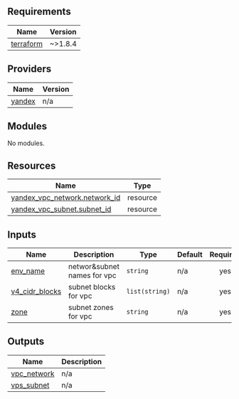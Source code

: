<!-- BEGIN_TF_DOCS -->
## Requirements

| Name | Version |
|------|---------|
| <a name="requirement_terraform"></a> [terraform](#requirement\_terraform) | ~>1.8.4 |

## Providers

| Name | Version |
|------|---------|
| <a name="provider_yandex"></a> [yandex](#provider\_yandex) | n/a |

## Modules

No modules.

## Resources

| Name | Type |
|------|------|
| [yandex_vpc_network.network_id](https://registry.terraform.io/providers/yandex-cloud/yandex/latest/docs/resources/vpc_network) | resource |
| [yandex_vpc_subnet.subnet_id](https://registry.terraform.io/providers/yandex-cloud/yandex/latest/docs/resources/vpc_subnet) | resource |

## Inputs

| Name | Description | Type | Default | Required |
|------|-------------|------|---------|:--------:|
| <a name="input_env_name"></a> [env\_name](#input\_env\_name) | networ&subnet names for vpc | `string` | n/a | yes |
| <a name="input_v4_cidr_blocks"></a> [v4\_cidr\_blocks](#input\_v4\_cidr\_blocks) | subnet blocks for vpc | `list(string)` | n/a | yes |
| <a name="input_zone"></a> [zone](#input\_zone) | subnet zones for vpc | `string` | n/a | yes |

## Outputs

| Name | Description |
|------|-------------|
| <a name="output_vpc_network"></a> [vpc\_network](#output\_vpc\_network) | n/a |
| <a name="output_vps_subnet"></a> [vps\_subnet](#output\_vps\_subnet) | n/a |
<!-- END_TF_DOCS -->
